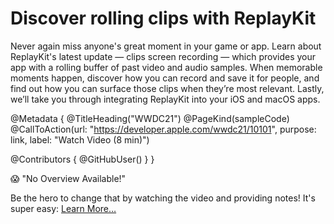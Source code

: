 # Discover rolling clips with ReplayKit

Never again miss anyone's great moment in your game or app. Learn about ReplayKit's latest update — clips screen recording — which provides your app with a rolling buffer of past video and audio samples. When memorable moments happen, discover how you can record and save it for people, and find out how you can surface those clips when they’re most relevant. Lastly, we’ll take you through integrating ReplayKit into your iOS and macOS apps.

@Metadata {
   @TitleHeading("WWDC21")
   @PageKind(sampleCode)
   @CallToAction(url: "https://developer.apple.com/wwdc21/10101", purpose: link, label: "Watch Video (8 min)")

   @Contributors {
      @GitHubUser(<replace this with your GitHub handle>)
   }
}

😱 "No Overview Available!"

Be the hero to change that by watching the video and providing notes! It's super easy:
 [Learn More…](https://wwdcnotes.com/documentation/wwdcnotes/contributing)

